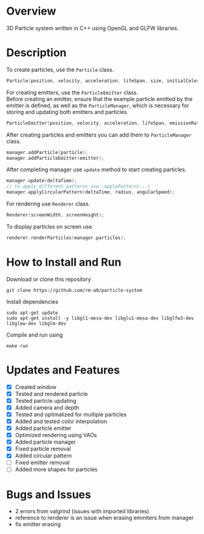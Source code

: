 # Overview
3D Particle system written in C++ using OpenGL and GLFW libraries.

# Description
To create particles, use the `Particle` class.
```cpp
Particle(position, velocity, acceleration, lifeSpan, size, initialColor, finalColor);
```
For creating emitters, use the `ParticleEmitter` class. \
Before creating an emitter, ensure that the example particle emitted by the emitter is defined, as well as the `ParticleManager`, which is necessary for storing and updating both emitters and particles.
```cpp
ParticleEmitter(position, velocity, acceleration, lifeSpan, emissionRate, color, prototypeParticle, manager);
```
After creating particles and emitters you can add them to `ParticleManager` class.
```cpp
manager.addParticle(particle);
manager.addParticleEmitter(emitter);
```
After completing manager use `update` method to start creating particles.
```cpp
manager.update(deltaTime);
// to apply different patterns use .applyPattern(...)
manager.applyCircularPattern(deltaTime, radius, angularSpeed);
```
For rendering use `Renderer` class.
```cpp
Renderer(screenWidth, screenHeight);
```
To display particles on screen use
```cpp
renderer.renderParticles(manager.particles);
```
# How to Install and Run
Download or clone this repository
```
git clone https://github.com/rm-a0/particle-system
```
Install dependencies
```
sudo apt-get update
sudo apt-get install -y libgl1-mesa-dev libglu1-mesa-dev libglfw3-dev libglew-dev libglm-dev
```
Compile and run using
```
make run
```
# Updates and Features
- [x] Created window
- [x] Tested and rendered particle
- [x] Tested particle updating
- [x] Added camera and depth
- [x] Tested and optimalized for multiple particles
- [x] Added and tested color interpolation
- [x] Added particle emitter
- [x] Optimized rendering using VAOs
- [x] Added particle manager
- [x] Fixed particle removal
- [x] Added circular pattern
- [ ] Fixed emitter removal
- [ ] Added more shapes for particles

# Bugs and Issues
- 2 errors from valgrind (issues with imported libraries)
- reference to renderer is an issue when erasing emmiters from manager
- fix emitter erasing
